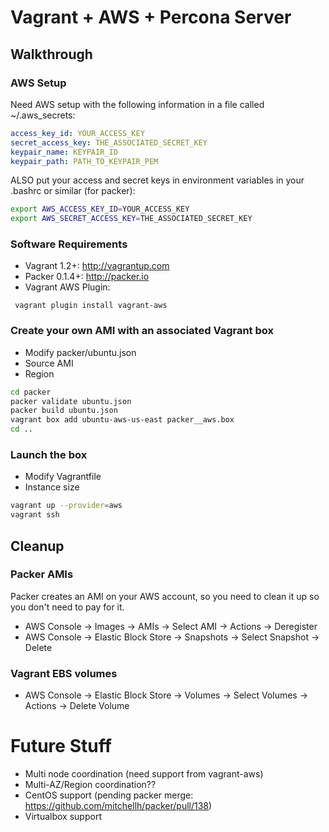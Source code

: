 # Vagrant + AWS + Percona Server

## Walkthrough
### AWS Setup

Need AWS setup with the following information in a file called ~/.aws_secrets:

```yaml
access_key_id: YOUR_ACCESS_KEY
secret_access_key: THE_ASSOCIATED_SECRET_KEY
keypair_name: KEYPAIR_ID
keypair_path: PATH_TO_KEYPAIR_PEM
```

ALSO put your access and secret keys in environment variables in your .bashrc or similar (for packer):

```bash
export AWS_ACCESS_KEY_ID=YOUR_ACCESS_KEY
export AWS_SECRET_ACCESS_KEY=THE_ASSOCIATED_SECRET_KEY
```

### Software Requirements

* Vagrant 1.2+: http://vagrantup.com
* Packer 0.1.4+: http://packer.io
* Vagrant AWS Plugin:

```
 vagrant plugin install vagrant-aws
```

### Create your own AMI with an associated Vagrant box

* Modify packer/ubuntu.json 
 * Source AMI
 * Region

```bash
cd packer
packer validate ubuntu.json
packer build ubuntu.json
vagrant box add ubuntu-aws-us-east packer__aws.box
cd ..
```

### Launch the box

* Modify Vagrantfile 
 * Instance size
 

```bash
vagrant up --provider=aws
vagrant ssh
```


## Cleanup

### Packer AMIs

Packer creates an AMI on your AWS account, so you need to clean it up so you don't need to pay for it.

* AWS Console -> Images -> AMIs -> Select AMI -> Actions -> Deregister
* AWS Console -> Elastic Block Store -> Snapshots -> Select Snapshot -> Delete


### Vagrant EBS volumes

* AWS Console -> Elastic Block Store -> Volumes -> Select Volumes -> Actions -> Delete Volume


# Future Stuff

* Multi node coordination (need support from vagrant-aws)
 * Multi-AZ/Region coordination??
* CentOS support (pending packer merge: https://github.com/mitchellh/packer/pull/138)
* Virtualbox support